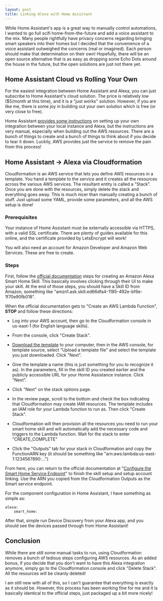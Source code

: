 ```yaml
---
layout: post
title: Linking Alexa with Home Assistant
---
```


While Home Assistant's app is a great way to manually control automations, I wanted to go full scifi home-from-the-future and add a voice assistant to the mix. Many people rightfully have privacy concerns regarding bringing smart speakers into their homes but I decided that the convenience of a voice assistant outweighed the concerns (real or imagined). Each person should make that determination on their own! Hopefully, there will be an open source alternative that is as easy as dropping some Echo Dots around the house in the future, but the open solutions are just not there yet.

## Home Assistant Cloud vs Rolling Your Own

For the easiest integration between Home Assistant and Alexa, you can just subscribe to Home Assistant's cloud solution. The price is relatively low ($5/month at this time), and it is a "just works" solution. However, if you are like me, there is some joy in building out your own solution which is free (or very close to free).

Home Assistant [provides some instructions](https://www.home-assistant.io/integrations/alexa.smart_home/) on setting up your own integration between your local instance and Alexa, but the instructions are very manual, especially when building out the AWS resources. There are a bunch of things to create and a bunch of things to think about if you decide to tear it down. Luckily, AWS provides just the service to remove the pain from this process!

## Home Assistant -> Alexa via Cloudformation

Cloudformation is an AWS service that lets you define AWS resources in a template. You hand a template to the service and it creates all the resources across the various AWS services. The resultant entity is called a "Stack". Once you are done with the resources, simply delete the stack and everything goes away. This is much nicer than manually creating a bunch of stuff. Just upload some YAML, provide some parameters, and all the AWS setup is done!

### Prerequisites

Your instance of Home Assistant must be externally accessible via HTTPS, with a valid SSL certificate. There are plenty of guides available for this online, and the certificate provided by LetsEncrypt will work!

You will also need an account for Amazon Developer and Amazon Web Services. These are free to create.

### Steps

First, follow the [official documentation](https://www.home-assistant.io/integrations/alexa.smart_home/#create-an-amazon-alexa-smart-home-skill) steps for creating an Amazon Alexa Smart Home Skill. This basically involves clicking through their UI to make your skill. At the end of those steps, you should have a Skill ID from Amazon, something like "amzn1.ask.skill.ed66dfa4-1185-492e-bf6e-1f70e90fb018".

When the official documentation gets to "Create an AWS Lambda Function", **STOP** and follow these directions:

* Log into your AWS account, then go to the Cloudformation console in us-east-1 (for English language skills).

* From the console, click "Create Stack".

* [Download the template](/assets/HAtoAlexaSmartHome.yaml) to your computer, then in the AWS console, for template source, select "Upload a template file" and select the template you just downloaded. Click "Next".

* Give the template a name (this is just something for you to recognize it as). In the parameters, fill in the skill ID you created earlier and the publicly accessible URL for your Home Assistance instance. Click "Next".

* Click "Next" on the stack options page.

* In the review page, scroll to the bottom and check the box indicating that Cloudformation may create IAM resources. The template includes an IAM role for your Lambda function to run as. Then click "Create Stack".

* Cloudformation will then provision all the resources you need to run your smart home skill and will automatically add the necessary code and triggers to the Lambda function. Wait for the stack to enter "CREATE_COMPLETE"

* Click the "Outputs" tab for your stack in Cloudformation and copy the FunctionARN key (it should be something like "arn:aws:lambda:us-east-1:1234567890:...")

From here, you can return to the official documentation at "[Configure the Smart Home Service Endpoint](https://www.home-assistant.io/integrations/alexa.smart_home/#configure-the-smart-home-service-endpoint)" to finish the skill setup and setup account linking. Use the ARN you copied from the Cloudformation Outputs as the Smart service endpoint.

For the component configuration in Home Assistant, I have something as simple as:

```
alexa:
    smart_home:
```

After that, simple run Device Discovery from your Alexa app, and you should see the devices passed through from Home Assistant!

## Conclusion

While there are still some manual tasks to run, using Cloudformation removes a bunch of tedious steps configuring AWS resources. As an added bonus, if you decide that you don't want to have this Alexa integration anymore, simply go to the Cloudformation console and click "Delete Stack". All the resources will be cleanly deleted!

I am still new with all of this, so I can't guarantee that everything is exactly as it should be. However, this process has been working fine for me and it is basically identical to the official steps, just packaged up a bit more nicely!
